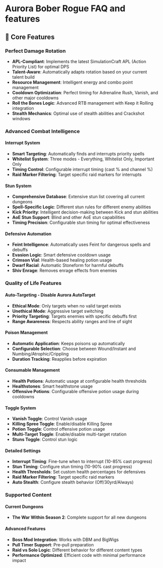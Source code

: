 <!-- spellcheck-disable -->
# Aurora Bober Rogue FAQ and features
## 🎯 Core Features
### **Perfect Damage Rotation**
- **APL-Compliant**: Implements the latest SimulationCraft APL (Action Priority List) for optimal DPS
- **Talent-Aware**: Automatically adapts rotation based on your current talent build
- **Resource Management**: Intelligent energy and combo point management
- **Cooldown Optimization**: Perfect timing for Adrenaline Rush, Vanish, and other major cooldowns
- **Roll the Bones Logic**: Advanced RTB management with Keep it Rolling integration
- **Stealth Mechanics**: Optimal use of stealth abilities and Crackshot windows

### **Advanced Combat Intelligence**

#### **Interrupt System**
- **Smart Targeting**: Automatically finds and interrupts priority spells
- **Whitelist System**: Three modes - Everything, Whitelist Only, Important Only
- **Timing Control**: Configurable interrupt timing (cast % and channel %)
- **Raid Marker Filtering**: Target specific raid markers for interrupts

#### **Stun System**
- **Comprehensive Database**: Extensive stun list covering all current dungeons
- **Spell-Specific Logic**: Different stun rules for different enemy abilities
- **Kick Priority**: Intelligent decision-making between Kick and stun abilities
- **AoE Stun Support**: Blind and other AoE stun capabilities
- **Timing Precision**: Configurable stun timing for optimal effectiveness

#### **Defensive Automation**
- **Feint Intelligence**: Automatically uses Feint for dangerous spells and debuffs
- **Evasion Logic**: Smart defensive cooldown usage
- **Crimson Vial**: Health-based healing potion usage
- **Dwarf Racial**: Automatic Stoneform for harmful debuffs
- **Shiv Enrage**: Removes enrage effects from enemies

### **Quality of Life Features**

#### **Auto-Targeting - Disable Aurora AutoTarget**
- **Ethical Mode**: Only targets when no valid target exists
- **Unethical Mode**: Aggressive target switching
- **Priority Targeting**: Targets enemies with specific debuffs first
- **Range Awareness**: Respects ability ranges and line of sight

#### **Poison Management**
- **Automatic Application**: Keeps poisons up automatically
- **Configurable Selection**: Choose between Wound/Instant and Numbing/Atrophic/Crippling
- **Duration Tracking**: Reapplies before expiration

#### **Consumable Management**
- **Health Potions**: Automatic usage at configurable health thresholds
- **Healthstones**: Smart healthstone usage
- **Offensive Potions**: Configurable offensive potion usage during cooldowns

#### **Toggle System**
- **Vanish Toggle**: Control Vanish usage
- **Killing Spree Toggle**: Enable/disable Killing Spree
- **Potion Toggle**: Control offensive potion usage
- **Multi-Target Toggle**: Enable/disable multi-target rotation
- **Stuns Toggle**: Control stun logic

#### **Detailed Settings**
- **Interrupt Timing**: Fine-tune when to interrupt (10-85% cast progress)
- **Stun Timing**: Configure stun timing (10-90% cast progress)
- **Health Thresholds**: Set custom health percentages for defensives
- **Raid Marker Filtering**: Target specific raid markers
- **Auto Stealth**: Configure stealth behavior (Off/30yrd/Always)

### **Supported Content**

#### **Current Dungeons**
- **The War Within Season 2**: Complete support for all new dungeons

#### **Advanced Features**
- **Boss Mod Integration**: Works with DBM and BigWigs
- **Pull Timer Support**: Pre-pull preparation
- **Raid vs Solo Logic**: Different behavior for different content types
- **Performance Optimized**: Efficient code with minimal performance impact
